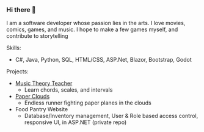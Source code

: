 ### Hi there 👋
I am a software developer whose passion lies in the arts.
I love movies, comics, games, and music.
I hope to make a few games myself, and contribute to storytelling

Skills:  
* C#, Java, Python, SQL, HTML/CSS, ASP.Net, Blazor, Bootstrap, Godot

Projects:  
  * [Music Theory Teacher](https://github.com/Aaron-Rash/MusicTheoryTeacher)
    * Learn chords, scales, and intervals
  * [Paper Clouds](https://github.com/Aaron-Rash/PaperClouds)
    * Endless runner fighting paper planes in the clouds
  * Food Pantry Website
    * Database/Inventory management, User & Role based access control, responsive UI, in ASP.NET (private repo)
<!--
**Aaron-Rash/Aaron-Rash** is a ✨ _special_ ✨ repository because its `README.md` (this file) appears on your GitHub profile.

Here are some ideas to get you started:

- 🔭 I’m currently working on ... 
- 🌱 I’m currently learning ... 
- 👯 I’m looking to collaborate on ...
- 🤔 I’m looking for help with ...
- 💬 Ask me about ...
- 📫 How to reach me: ...
- 😄 Pronouns: ...
- ⚡ Fun fact: ...
-->
